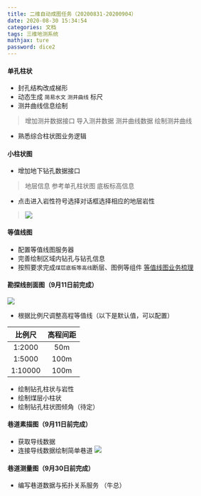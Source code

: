 ```yaml
---
title: 二维自动成图任务（20200831-20200904）
date: 2020-08-30 15:34:54
categories: 文档
tags: 三维地测系统
mathjax: ture
password: dice2
---
```


#### 单孔柱状

* 封孔结构改成梯形
* 动态生成 `简易水文` `测井曲线` 标尺
* 测井曲线信息绘制
> 增加测井数据接口
> 导入测井数据
> 测井曲线数据
> 绘制测井曲线

* 熟悉综合柱状图业务逻辑
 
#### 小柱状图
* 增加地下钻孔数据接口
> 地层信息 参考单孔柱状图
> 底板标高信息

* 点击进入岩性符号选择对话框选择相应的地层岩性
> ![](15968582895156.png)


#### 等值线图
* 配置等值线图服务器
* 完善绘制区域内钻孔与钻孔信息
* 按照要求完成`煤层底板等高线`断层、图例等组件
[等值线图业务梳理](https://rhtect.github.io/2020/08/03/geodesic-DZX-Combing/)

#### 勘探线剖面图（9月11日前完成）
![](15980019995416.jpg)


* 根据比例尺调整高程等值线（以下是默认值，可以配置）

| 比例尺 | 高程间距 |
|:---:|:----:|
| 1:2000  |   50m   |
| 1:5000  |   100m   |
| 1:10000  |   100m   |

* 绘制钻孔柱状与岩性
* 绘制煤层小柱状
* 绘制钻孔柱状图倾角（待定）

#### 巷道素描图（9月11日前完成）
* 获取导线数据
* 连接导线数据绘制简单巷道
![](15987728597169.jpg)

#### 巷道测量图（9月30日前完成）
* 编写巷道数据与拓扑关系服务 （牛总）
